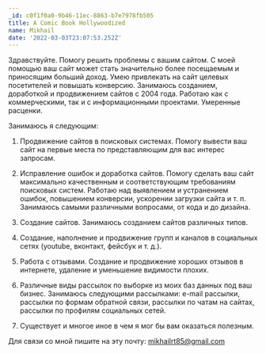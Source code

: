```yaml
---
_id: c0f1f0a0-9b46-11ec-8863-b7e7978fb505
title: A Comic Book Hollywoodized
name: Mikhail
date: '2022-03-03T23:07:53.252Z'
---
```

Здравствуйте. Помогу решить проблемы с вашим сайтом. С моей помощью ваш сайт может стать значительно более посещаемым и приносящим больший доход. Умею привлекать на сайт целевых посетителей и повышать конверсию. Занимаюсь созданием, доработкой и продвижением сайтов с 2004 года. Работаю как с коммерческими, так и с информационными проектами. Умеренные расценки. 
 
Занимаюсь я следующим: 
 
1. Продвижение сайтов в поисковых системах. Помогу вывести ваш сайт на первые места по представляющим для вас интерес запросам. 
 
2. Исправление ошибок и доработка сайтов. Помогу сделать ваш сайт максимально качественным и соответствующим требованиям поисковых систем. Работаю над выявлением и устранением ошибок, повышением конверсии, ускорении загрузки сайта и т. п. Занимаюсь самыми различными вопросами, от кода и до дизайна. 
 
3. Создание сайтов. Занимаюсь созданием сайтов различных типов. 
 
4. Создание, наполнение и продвижение групп и каналов в социальных сетях (youtube, вконтакт, фейсбук и т. д.). 
 
5. Работа с отзывами. Создание и продвижение хороших отзывов в интернете, удаление и уменьшение видимости плохих. 
 
6. Различные виды рассылок по выборке из моих баз данных под ваш бизнес. Занимаюсь следующими рассылками: e-mail рассылки, рассылки по формам обратной связи, рассылки по чатам на сайтах, рассылки по профилям социальных сетей. 
 
7. Существует и многое иное в чем я мог бы вам оказаться полезным. 
 
Для связи со мной пишите на эту почту: mikhailrt85@gmail.com
